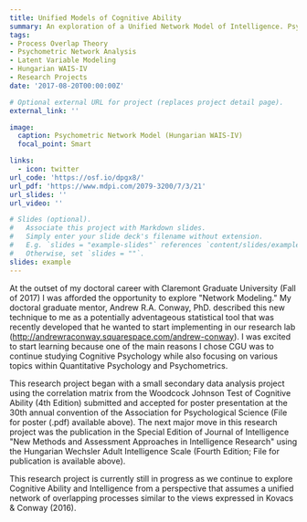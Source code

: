 ```yaml
---
title: Unified Models of Cognitive Ability
summary: An exploration of a Unified Network Model of Intelligence. Psychometric network analysis of various Cognitive Ability measures. 
tags:
- Process Overlap Theory
- Psychometric Network Analysis
- Latent Variable Modeling
- Hungarian WAIS-IV
- Research Projects
date: '2017-08-20T00:00:00Z'

# Optional external URL for project (replaces project detail page).
external_link: ''

image:
  caption: Psychometric Network Model (Hungarian WAIS-IV)
  focal_point: Smart

links:
  - icon: twitter
url_code: 'https://osf.io/dpgx8/'
url_pdf: 'https://www.mdpi.com/2079-3200/7/3/21'
url_slides: ''
url_video: ''

# Slides (optional).
#   Associate this project with Markdown slides.
#   Simply enter your slide deck's filename without extension.
#   E.g. `slides = "example-slides"` references `content/slides/example-slides.md`.
#   Otherwise, set `slides = ""`.
slides: example
---
```


At the outset of my doctoral career with Claremont Graduate University (Fall of 2017) I was afforded the opportunity to explore "Network Modeling." My doctoral graduate mentor, Andrew R.A. Conway, PhD. described this new technique to me as a potentially adventageous statistical tool that was recently developed that he wanted to start implementing in our research lab (http://andrewraconway.squarespace.com/andrew-conway). I was excited to start learning because one of the main reasons I chose CGU was to continue studying Cognitive Psychology while also focusing on various topics within Quantitative Psychology and Psychometrics.

This research project began with a small secondary data analysis project using the correlation matrix from the Woodcock Johnson Test of Cognitive Ability (4th Edition) submitted and accepted for poster presentation at the 30th annual convention of the Association for Psychological Science (File for poster (.pdf) available above). The next major move in this research project was the publication in the Special Edition of Journal of Intelligence "New Methods and Assessment Approaches in Intelligence Research" using the Hungarian Wechsler Adult Intelligence Scale (Fourth Edition; File for publication is available above).  

This research project is currently still in progress as we continue to explore Cognitive Ability and Intelligence from a perspective that assumes a unified network of overlapping processes similar to the views expressed in Kovacs & Conway (2016). 